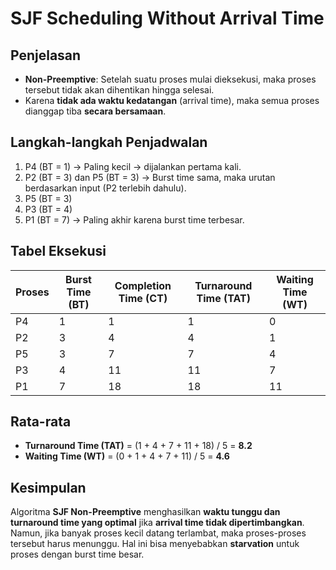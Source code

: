 
# SJF Scheduling Without Arrival Time

## Penjelasan

- **Non-Preemptive**: Setelah suatu proses mulai dieksekusi, maka proses tersebut tidak akan dihentikan hingga selesai.
- Karena **tidak ada waktu kedatangan** (arrival time), maka semua proses dianggap tiba **secara bersamaan**.

## Langkah-langkah Penjadwalan

1. P4 (BT = 1) → Paling kecil → dijalankan pertama kali.
2. P2 (BT = 3) dan P5 (BT = 3) → Burst time sama, maka urutan berdasarkan input (P2 terlebih dahulu).
3. P5 (BT = 3)
4. P3 (BT = 4)
5. P1 (BT = 7) → Paling akhir karena burst time terbesar.

## Tabel Eksekusi

| Proses | Burst Time (BT) | Completion Time (CT) | Turnaround Time (TAT) | Waiting Time (WT) |
|--------|------------------|----------------------|------------------------|-------------------|
| P4     | 1                | 1                    | 1                      | 0                 |
| P2     | 3                | 4                    | 4                      | 1                 |
| P5     | 3                | 7                    | 7                      | 4                 |
| P3     | 4                | 11                   | 11                     | 7                 |
| P1     | 7                | 18                   | 18                     | 11                |

## Rata-rata

- **Turnaround Time (TAT)** = (1 + 4 + 7 + 11 + 18) / 5 = **8.2**
- **Waiting Time (WT)** = (0 + 1 + 4 + 7 + 11) / 5 = **4.6**

## Kesimpulan

Algoritma **SJF Non-Preemptive** menghasilkan **waktu tunggu dan turnaround time yang optimal** jika **arrival time tidak dipertimbangkan**. Namun, jika banyak proses kecil datang terlambat, maka proses-proses tersebut harus menunggu. Hal ini bisa menyebabkan **starvation** untuk proses dengan burst time besar.
